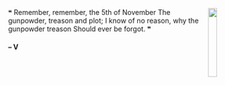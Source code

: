 ##

<img align="right" src="https://imgur.com/DzKoVGw.gif" width=19%/>

❝ Remember, remember, the 5th of November
The gunpowder, treason and plot;
I know of no reason, why the gunpowder treason
Should ever be forgot. ❞

#### – V
